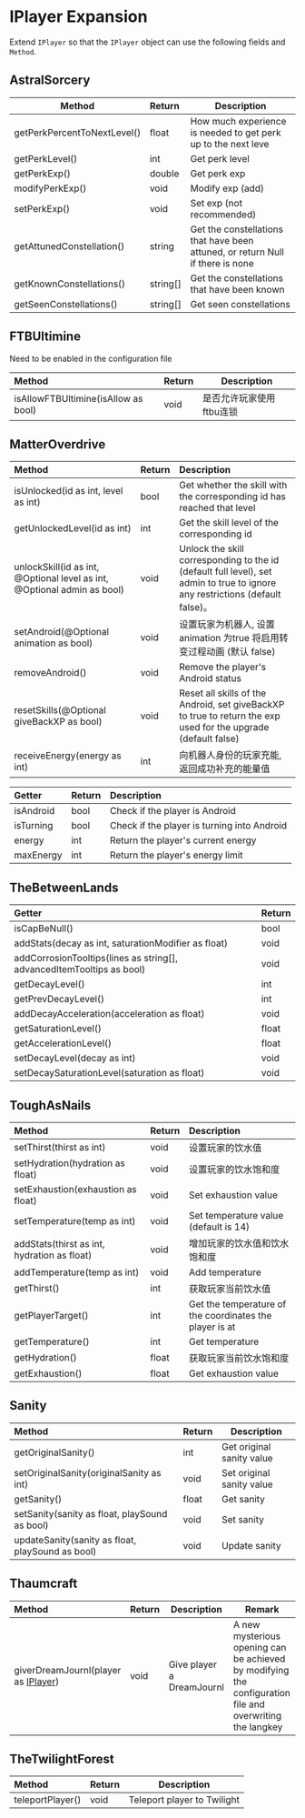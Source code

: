 # IPlayer Expansion

Extend `IPlayer` so that the `IPlayer` object can use the following fields and  `Method`.

## AstralSorcery

| Method                  | Return | Description                      |
| --------------------------- | :------- | ------------------------------------ |
| getPerkPercentToNextLevel() | float    | How much experience is needed to get perk up to the next leve |
| getPerkLevel()              | int      | Get perk level         |
| getPerkExp()                | double   | Get perk exp |
| modifyPerkExp()             | void     | Modify exp (add) |
| setPerkExp()                | void     | Set exp (not recommended) |
| getAttunedConstellation()   | string   | Get the constellations that have been attuned, or return Null if there is none |
| getKnownConstellations()    | string[] | Get the constellations that have been known |
| getSeenConstellations()     | string[] | Get seen constellations |

## FTBUltimine

Need to be enabled in the configuration file

| Method                          | Return |Description|
| :---------------------------------- | :----- |-----------------------------------|
| isAllowFTBUltimine(isAllow as bool) | void   |是否允许玩家使用ftbu连锁|

## MatterOverdrive

| Method                                                         | Return | Description |
| :---------------------------------------------------------------- | :------ |:----------------------------------- |
| isUnlocked(id as int, level as int) | bool | Get whether the skill with the corresponding id has reached that level |
| getUnlockedLevel(id as int) | int | Get the skill level of the corresponding id |
| unlockSkill(id as int, @Optional level as int, @Optional admin as bool) | void    | Unlock the skill corresponding to the id (default full level), set admin to true to ignore any restrictions (default false)。 |
| setAndroid(@Optional animation as bool) | void | 设置玩家为机器人, 设置 animation 为true 将启用转变过程动画 (默认 false) |
| removeAndroid() | void | Remove the player's Android status |
| resetSkills(@Optional giveBackXP as bool) | void | Reset all skills of the Android, set giveBackXP to true to return the exp used for the upgrade (default false) |
| receiveEnergy(energy as int) | int | 向机器人身份的玩家充能, 返回成功补充的能量值 |

| Getter       | Return | Description |
| :----------- | :------ | :--------------------------------------------- |
| isAndroid    | bool | Check if the player is Android |
| isTurning    | bool | Check if the player is turning into Android |
| energy       | int     | Return the player's current energy |
| maxEnergy    | int     | Return the player's energy limit |

## TheBetweenLands

| Getter                                                       | Return |
| :----------------------------------------------------------- | :----- |
| isCapBeNull()                                                | bool   |
| addStats(decay as int, saturationModifier as float)          | void   |
| addCorrosionTooltips(lines as string[], advancedItemTooltips as bool) | void   |
| getDecayLevel()                                              | int    |
| getPrevDecayLevel()                                          | int    |
| addDecayAcceleration(acceleration as float)                  | void   |
| getSaturationLevel()                                         | float  |
| getAccelerationLevel()                                       | float  |
| setDecayLevel(decay as int)                                  | void   |
| setDecaySaturationLevel(saturation as float)                 | void   |

## ToughAsNails

|Method                                   | Return | Description |
| :------------------------------------ | :----- |:----------------------------------- |
| setThirst(thirst as int)                 | void   | 设置玩家的饮水值  |
| setHydration(hydration as float)         | void   | 设置玩家的饮水饱和度  |
| setExhaustion(exhaustion as float)       | void   | Set exhaustion value |
| setTemperature(temp as int)              | void   | Set temperature value (default is 14) |
| addStats(thirst as int, hydration as float) | void   | 增加玩家的饮水值和饮水饱和度  |
| addTemperature(temp as int)              | void   | Add temperature |
| getThirst()                           | int    | 获取玩家当前饮水值  |
| getPlayerTarget()                     | int    | Get the temperature of the coordinates the player is at |
| getTemperature()                      | int    | Get temperature |
| getHydration()                        | float  | 获取玩家当前饮水饱和度  |
| getExhaustion()                       | float  | Get exhaustion value |

## Sanity

| Method                                    | Return | Description      |
| :-------------------------------------------- | :----- | -------------------- |
| getOriginalSanity()                           | int    | Get original sanity value |
| setOriginalSanity(originalSanity as int)         | void   | Set original sanity value |
| getSanity()                                   | float  | Get sanity |
| setSanity(sanity as float, playSound as bool)    | void   | Set sanity |
| updateSanity(sanity as float, playSound as bool) | void   | Update sanity |

## Thaumcraft

| Method                                                       | Return | Description               | Remark                                                       |
| :----------------------------------------------------------- | :----- | ------------------------- | ------------------------------------------------------------ |
| giverDreamJournl(player as [IPlayer](https://docs.blamejared.com/1.12/en/Vanilla/Players/IPlayer/)) | void   | Give player a DreamJournl | A new mysterious opening can be achieved by modifying the configuration file and overwriting the langkey |

## TheTwilightForest
| Method                             | Return  |Description             |
| :------------------------------- | :----- | ---------------- |
| teleportPlayer() | void   | Teleport player to Twilight |